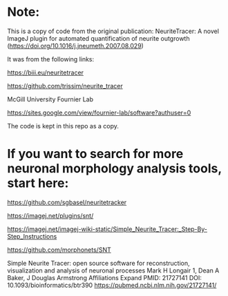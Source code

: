 # Note:

This is a copy of code from the original publication: NeuriteTracer: A novel ImageJ plugin for automated quantification of neurite outgrowth (https://doi.org/10.1016/j.jneumeth.2007.08.029)

It was from the following links:

https://biii.eu/neuritetracer

https://github.com/trissim/neurite_tracer

McGill University Fournier Lab

https://sites.google.com/view/fournier-lab/software?authuser=0

The code is kept in this repo as a copy. 

# If you want to search for more neuronal morphology analysis tools, start here:

https://github.com/sgbasel/neuritetracker

https://imagej.net/plugins/snt/

https://imagej.net/imagej-wiki-static/Simple_Neurite_Tracer:_Step-By-Step_Instructions

https://github.com/morphonets/SNT

Simple Neurite Tracer: open source software for reconstruction, visualization and analysis of neuronal processes Mark H Longair 1, Dean A Baker, J Douglas Armstrong Affiliations Expand PMID: 21727141 DOI: 10.1093/bioinformatics/btr390 https://pubmed.ncbi.nlm.nih.gov/21727141/
